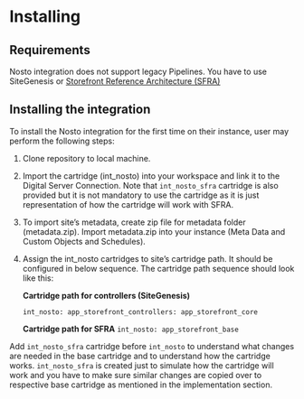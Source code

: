 # Installing

## Requirements

Nosto integration does not support legacy Pipelines. You have to use SiteGenesis or [Storefront Reference Architecture \(SFRA\)](https://www.salesforce.com/products/commerce-cloud/resources/commerce-cloud-storefront-reference-architecture/)

## Installing the integration

To install the Nosto integration for the first time on their instance, user may perform the following steps:

1. Clone repository to local machine.
2. Import the cartridge \(int\_nosto\) into your workspace and link it to the Digital Server Connection. Note that `int_nosto_sfra` cartridge is also provided but it is not mandatory to use the cartridge as it is just representation of how the cartridge will work with SFRA.
3. To import site’s metadata, create zip file for metadata folder \(metadata.zip\). Import metadata.zip into your instance \(Meta Data and Custom Objects and Schedules\).
4. Assign the int\_nosto cartridges to site’s cartridge path. It should be configured in below sequence. The cartridge path sequence should look like this:

   **Cartridge path for controllers \(SiteGenesis\)**

   `int_nosto: app_storefront_controllers: app_storefront_core`

   **Cartridge path for SFRA** `int_nosto: app_storefront_base`

Add `int_nosto_sfra` cartridge before `int_nosto` to understand what changes are needed in the base cartridge and to understand how the cartridge works. `int_nosto_sfra` is created just to simulate how the cartridge will work and you have to make sure similar changes are copied over to respective base cartridge as mentioned in the implementation section.

